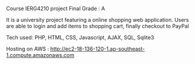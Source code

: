 Course IERG4210 project Final Grade : A

It is a university project featuring a online shopping web application.
Users are able to login and add items to shopping cart, finally checkout to PayPal

Tech used: PHP, HTML, CSS, Javascript, AJAX, SQL, Sqlite3

Hosting on AWS : http://ec2-18-136-120-1.ap-southeast-1.compute.amazonaws.com
